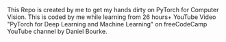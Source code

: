 This Repo is created by me to get my hands dirty on PyTorch for Computer Vision. This is coded by me while learning from 26 hours+ YouTube Video "PyTorch for Deep Learning and Machine Learning" on freeCodeCamp YouTube channel by Daniel Bourke.

